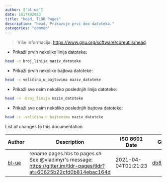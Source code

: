 ```yaml
---
author: ['bl-ue']
date: 1617492083
title: "head, TLDR Pages"
description: "head, Prikazuje prvi deo datoteka."
categories: "common"
---
```

> Više informacija: <https://www.gnu.org/software/coreutils/head>.

- Prikaži prvih nekoliko linija datoteke:

```bash
head -n broj_linija naziv_datoteke
```

- Prikaži prvih nekoliko bajtova datoteke:

```bash
head -c veličina_u_bajtovima naziv_datoteke
```

- Prikaži sve osim nekoliko poslednjih linija datoteke:

```bash
head -n -broj_linija naziv_datoteke
```

- Prikaži sve osim nekoliko poslednjih bajtova datoteke:

```bash
head -c -veličina_u_bajtovima naziv_datoteke
```
List of changes to this documentation


Author | Description | ISO 8601 Date | GitHub link
------|-----|-----|-----
[bl-ue](mailto:54780737+bl-ue@users.noreply.github.com) | rename pages.hbs to pages.sh See @vladimyr's message: https://gitter.im/tldr-pages/tldr?at=60625b22cfd0b814ebac164d | 2021-04-04T01:21:23 | [db8da892632b](https://github.com/tldr-pages/tldr/commit/db8da892632baaebb5f5d0cef2f1941f09d0466e)

